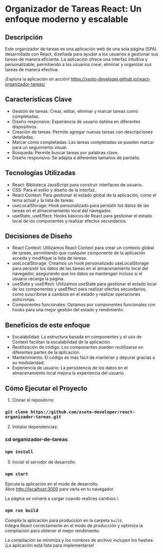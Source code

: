 # Organizador de Tareas React: Un enfoque moderno y escalable

## Descripción
Este organizador de tareas es una aplicación web de una sola página (SPA) desarrollada con React, diseñada para ayudar a los usuarios a gestionar sus tareas de manera eficiente. La aplicación ofrece una interfaz intuitiva y personalizable, permitiendo a los usuarios crear, eliminar y organizar sus tareas de manera efectiva.

¡Explora la aplicación en acción!
https://xsoto-developer.github.io/react-organizador-tareas/

## Características Clave
- Gestión de tareas: Crear, editar, eliminar y marcar tareas como completadas.
- Diseño responsivo: Experiencia de usuario óptima en diferentes dispositivos.
- Creación de tareas: Permite agregar nuevas tareas con descripciones detalladas.
- Marcar como completadas: Las tareas completadas se pueden marcar para un seguimiento visual.
- Búsqueda: Permite buscar tareas por palabras clave.
- Diseño responsivo: Se adapta a diferentes tamaños de pantalla.

## Tecnologías Utilizadas

- React: Biblioteca JavaScript para construir interfaces de usuario.
- CSS: Para el estilo y diseño de la interfaz.
- React Context: Para gestionar el estado global de la aplicación, como el tema actual y la lista de tareas.
- useLocalStorage: Hook personalizado para persistir los datos de las tareas en el almacenamiento local del navegador.
- useState, useEffect: Hooks básicos de React para gestionar el estado local de los componentes y realizar efectos secundarios.

## Decisiones de Diseño
- React Context: Utilizamos React Context para crear un contexto global de tareas, permitiendo que cualquier componente de la aplicación acceda y modifique la lista de tareas.
- useLocalStorage: Creamos un hook personalizado useLocalStorage para persistir los datos de las tareas en el almacenamiento local del navegador, asegurando que los datos se mantengan incluso si el usuario recarga la página.
- useState y useEffect: Utilizamos useState para gestionar el estado local de los componentes y useEffect para realizar efectos secundarios, como suscribirse a cambios en el estado y realizar operaciones asíncronas.
- Componentes funcionales: Optamos por componentes funcionales con hooks para una mejor gestión del estado y rendimiento.

## Beneficios de este enfoque
- Escalabilidad: La estructura basada en componentes y el uso de Context facilitan la escalabilidad de la aplicación.
- Reutilización de código: Los componentes pueden reutilizarse en diferentes partes de la aplicación.
- Mantenimiento: El código es más fácil de mantener y depurar gracias a su modularidad.
- Experiencia de usuario: La persistencia de los datos en el almacenamiento local mejora la experiencia del usuario

## Cómo Ejecutar el Proyecto

1. Clonar el repositorio:

### `git clone https://github.com/xsoto-developer/react-organizador-tareas.git`

2. Instalar dependencias:

### cd organizador-de-tareas
### `npm install`

3. Iniciar el servidor de desarrollo:   

### `npm start`

Ejecuta la aplicación en el modo de desarrollo.\
Abre [http://localhost:3000](http://localhost:3000) para verla en tu navegador.

La página se volverá a cargar cuando realices cambios.\

### `npm run build`

Compila la aplicación para producción en la carpeta `build`.\
Integra React correctamente en el modo de producción y optimiza la compilación para obtener el mejor rendimiento.

La compilación se minimiza y los nombres de archivo incluyen los hashes.\
¡La aplicación está lista para implementarse!


